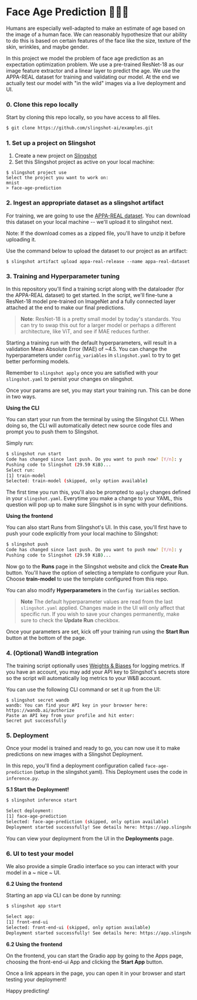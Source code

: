 # Face Age Prediction 👧👩👵

Humans are especially well-adapted to make an estimate of age based on the image of a human face. We can reasonably
hypothesize that our ability to do this is based on certain features of the face like the size, texture of the skin,
wrinkles, and maybe gender.

In this project we model the problem of face age prediction as an expectation optimization problem. We use a pre-trained
ResNet-18 as our image feature extractor and a linear layer to predict the age. We use the APPA-REAL dataset for 
training and validating our model. At the end we actually test our model with "in the wild" images via a live deployment
and UI.

### 0. Clone this repo locally

Start by cloning this repo locally, so you have access to all files.
```bash
$ git clone https://github.com/slingshot-ai/examples.git
```


### 1. Set up a project on Slingshot

1. Create a new project on [Slingshot](https://app.slingshot.xyz/)
1. Set this Slingshot project as active on your local machine:

```
$ slingshot project use
Select the project you want to work on:
mnist
> face-age-prediction
```

### 2. Ingest an appropriate dataset as a slingshot artifact

For training, we are going to use the [APPA-REAL dataset](https://chalearnlap.cvc.uab.cat/dataset/26/description/). You
can download this dataset on your local machine -- we'll upload it to slingshot next.

Note: If the download comes as a zipped file, you'll have to unzip it before uploading it.

Use the command below to upload the dataset to our project as an artifact:

```
$ slingshot artifact upload appa-real-release --name appa-real-dataset
```


### 3. Training and Hyperparameter tuning

In this repository you'll find a training script along with the dataloader (for the APPA-REAL dataset) to get started.
In the script, we'll fine-tune a ResNet-18 model pre-trained on ImageNet and a fully connected layer attached at the
end to make our final predictions.

> **Note**: ResNet-18 is a pretty small model by today's standards. You can try to swap this out for a larger model or
> perhaps a different architecture, like ViT, and see if MAE reduces further.

Starting a training run with the default hyperparameters, will result in a validation Mean Absolute Error (MAE) of ~4.5.
You can change the hyperparameters under `config_variables` in `slingshot.yaml` to try to get better performing models.

Remember to `slingshot apply` once you are satisfied with your `slingshot.yaml` to persist your changes on slingshot.

Once your params are set, you may start your training run. This can be done in two ways.

**Using the CLI**

You can start your run from the terminal by using the Slingshot CLI. When doing so, the CLI will automatically detect
new source code files and prompt you to push them to Slingshot.

Simply run:

```bash
$ slingshot run start
Code has changed since last push. Do you want to push now? [Y/n]: y
Pushing code to Slingshot (29.59 KiB)...
Select run:
[1] train-model
Selected: train-model (skipped, only option available)
```

The first time you run this, you'll also be prompted to `apply` changes defined in your `slingshot.yaml`. Everytime you
make a change to your YAML, this question will pop up to make sure Slingshot is in sync with your definitions.

**Using the frontend**

You can also start Runs from Slingshot's UI. In this case, you'll first have to push your code explicitly from your
local machine to Slingshot:

```bash
$ slingshot push
Code has changed since last push. Do you want to push now? [Y/n]: y
Pushing code to Slingshot (29.59 KiB)...
```

Now go to the **Runs** page in the Slingshot website and click the **Create Run** button. You'll have the option of
selecting a template to configure your Run. Choose **train-model** to use the template configured from this repo.

You can also modify **Hyperparameters** in the `Config Variables` section.

> **Note** The default hyperparameter values are read from the last `slingshot.yaml` applied. Changes made in the UI 
> will only affect that specific run. If you wish to save your changes permanently, make sure to check the
> **Update Run** checkbox.

Once your parameters are set, kick off your training run using the **Start Run** button at the bottom of the page.

### 4. (Optional) WandB integration

The training script optionally uses [Weights & Biases](https://wandb.ai/) for logging metrics. If you have an account,
you may add your API key to Slingshot's secrets store so the script will automatically log metrics to your W&B account.

You can use the following CLI command or set it up from the UI:
```
$ slingshot secret wandb
wandb: You can find your API key in your browser here: https://wandb.ai/authorize
Paste an API key from your profile and hit enter:
Secret put successfully
```

### 5. Deployment

Once your model is trained and ready to go, you can now use it to make predictions on new images with a Slingshot
Deployment.

In this repo, you'll find a deployment configuration called `face-age-prediction` (setup in the slingshot.yaml). This 
Deployment uses the code in `inference.py`.

**5.1 Start the Deployment!**

```bash
$ slingshot inference start

Select deployment:
[1] face-age-prediction
Selected: face-age-prediction (skipped, only option available)
Deployment started successfully! See details here: https://app.slingshot.xyz/project/...
```

You can view your deployment from the UI in the **Deployments** page.

### 6. UI to test your model

We also provide a simple Gradio interface so you can interact with your model in a ~ nice ~ UI.

**6.2 Using the frontend**

Starting an app via CLI can be done by running: 

```bash
$ slingshot app start

Select app:
[1] front-end-ui
Selected: front-end-ui (skipped, only option available)
Deployment started successfully! See details here: https://app.slingshot.xyz/project/...
```

**6.2 Using the frontend**

On the frontend, you can start the Gradio app by going to the Apps page, choosing the front-end-ui App and clicking the
**Start App** button.

Once a link appears in the page, you can open it in your browser and start testing your deployment!

Happy predicting!
